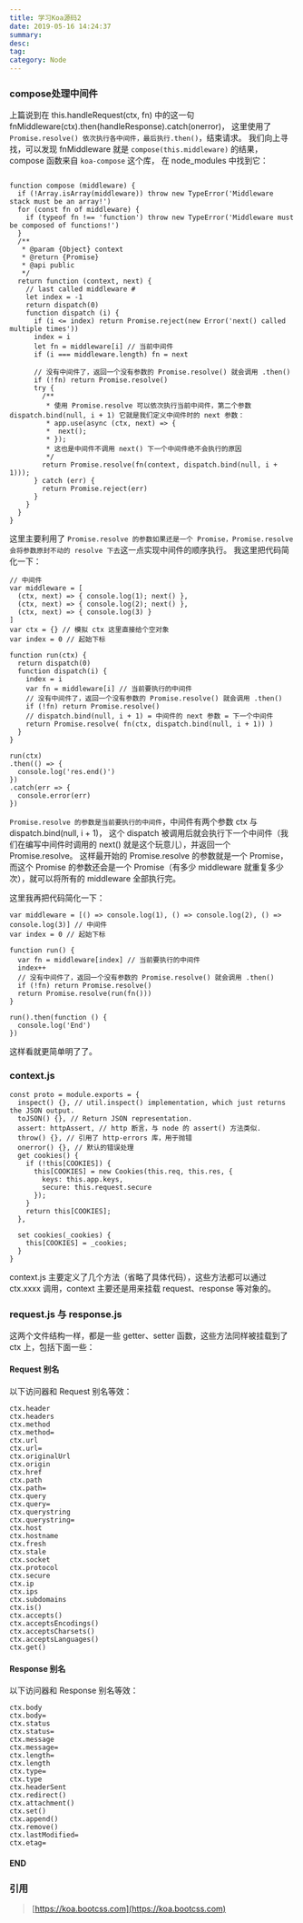 ```yaml
---
title: 学习Koa源码2
date: 2019-05-16 14:24:37
summary: 
desc: 
tag: 
category: Node
---
```

### compose处理中间件

上篇说到在 this.handleRequest(ctx, fn) 中的这一句 fnMiddleware(ctx).then(handleResponse).catch(onerror)，
这里使用了 `Promise.resolve() 依次执行各中间件，最后执行.then()`，结束请求。
我们向上寻找，可以发现 fnMiddleware 就是 `compose(this.middleware)` 的结果，compose 函数来自 `koa-compose` 这个库，
在 node_modules 中找到它：
```

function compose (middleware) {
  if (!Array.isArray(middleware)) throw new TypeError('Middleware stack must be an array!')
  for (const fn of middleware) {
    if (typeof fn !== 'function') throw new TypeError('Middleware must be composed of functions!')
  }
  /**
   * @param {Object} context
   * @return {Promise}
   * @api public
   */
  return function (context, next) {
    // last called middleware #
    let index = -1
    return dispatch(0)
    function dispatch (i) {
      if (i <= index) return Promise.reject(new Error('next() called multiple times'))
      index = i
      let fn = middleware[i] // 当前中间件
      if (i === middleware.length) fn = next

      // 没有中间件了，返回一个没有参数的 Promise.resolve() 就会调用 .then()
      if (!fn) return Promise.resolve()
      try {
        /**
         * 使用 Promise.resolve 可以依次执行当前中间件，第二个参数 dispatch.bind(null, i + 1) 它就是我们定义中间件时的 next 参数：
         * app.use(async (ctx, next) => {
         *  next();
         * });
         * 这也是中间件不调用 next() 下一个中间件绝不会执行的原因
         */
        return Promise.resolve(fn(context, dispatch.bind(null, i + 1)));
      } catch (err) {
        return Promise.reject(err)
      }
    }
  }
}

```
这里主要利用了 `Promise.resolve 的参数如果还是一个 Promise，Promise.resolve 会将参数原封不动的 resolve 下去`这一点实现中间件的顺序执行。
我这里把代码简化一下：
```
// 中间件
var middleware = [
  (ctx, next) => { console.log(1); next() },
  (ctx, next) => { console.log(2); next() },
  (ctx, next) => { console.log(3) }
]
var ctx = {} // 模拟 ctx 这里直接给个空对象
var index = 0 // 起始下标

function run(ctx) {
  return dispatch(0)
  function dispatch(i) {
    index = i
    var fn = middleware[i] // 当前要执行的中间件
    // 没有中间件了，返回一个没有参数的 Promise.resolve() 就会调用 .then()
    if (!fn) return Promise.resolve()
    // dispatch.bind(null, i + 1) = 中间件的 next 参数 = 下一个中间件
    return Promise.resolve( fn(ctx, dispatch.bind(null, i + 1)) )
  }
}

run(ctx)
.then(() => {
  console.log('res.end()')
})
.catch(err => {
  console.error(err)
})
```
`Promise.resolve 的参数是当前要执行的中间件`，中间件有两个参数 ctx 与 dispatch.bind(null, i + 1)，
这个 dispatch 被调用后就会执行下一个中间件（我们在编写中间件时调用的 next() 就是这个玩意儿），并返回一个Promise.resolve。
这样最开始的 Promise.resolve 的参数就是一个 Promise，而这个 Promise 的参数还会是一个 Promise（有多少 middleware 就重复多少次），就可以将所有的 middleware 全部执行完。

这里我再把代码简化一下：
```
var middleware = [() => console.log(1), () => console.log(2), () => console.log(3)] // 中间件
var index = 0 // 起始下标

function run() {
  var fn = middleware[index] // 当前要执行的中间件
  index++
  // 没有中间件了，返回一个没有参数的 Promise.resolve() 就会调用 .then()
  if (!fn) return Promise.resolve()
  return Promise.resolve(run(fn()))
}

run().then(function () {
  console.log('End')
})
```
这样看就更简单明了了。


### context.js
```
const proto = module.exports = {
  inspect() {}, // util.inspect() implementation, which just returns the JSON output.
  toJSON() {}, // Return JSON representation.
  assert: httpAssert, // http 断言，与 node 的 assert() 方法类似.
  throw() {}, // 引用了 http-errors 库，用于抛错
  onerror() {}, // 默认的错误处理
  get cookies() {
    if (!this[COOKIES]) {
      this[COOKIES] = new Cookies(this.req, this.res, {
        keys: this.app.keys,
        secure: this.request.secure
      });
    }
    return this[COOKIES];
  },

  set cookies(_cookies) {
    this[COOKIES] = _cookies;
  }
}
```
context.js 主要定义了几个方法（省略了具体代码），这些方法都可以通过 ctx.xxxx 调用，context 主要还是用来挂载 request、response 等对象的。

### request.js 与 response.js
这两个文件结构一样，都是一些 getter、setter 函数，这些方法同样被挂载到了 ctx 上，包括下面一些：

#### Request 别名
以下访问器和 Request 别名等效：
```
ctx.header
ctx.headers
ctx.method
ctx.method=
ctx.url
ctx.url=
ctx.originalUrl
ctx.origin
ctx.href
ctx.path
ctx.path=
ctx.query
ctx.query=
ctx.querystring
ctx.querystring=
ctx.host
ctx.hostname
ctx.fresh
ctx.stale
ctx.socket
ctx.protocol
ctx.secure
ctx.ip
ctx.ips
ctx.subdomains
ctx.is()
ctx.accepts()
ctx.acceptsEncodings()
ctx.acceptsCharsets()
ctx.acceptsLanguages()
ctx.get()
```

#### Response 别名
以下访问器和 Response 别名等效：
```
ctx.body
ctx.body=
ctx.status
ctx.status=
ctx.message
ctx.message=
ctx.length=
ctx.length
ctx.type=
ctx.type
ctx.headerSent
ctx.redirect()
ctx.attachment()
ctx.set()
ctx.append()
ctx.remove()
ctx.lastModified=
ctx.etag=
```
#### END

### 引用
> [https://koa.bootcss.com](https://koa.bootcss.com)